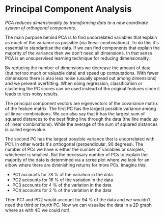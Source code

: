 # Principal Component Analysis

*PCA reduces dimensionality by transforming data to a new coordinate system of orthogonal components.*

The main purpose behind PCA is to find uncorrelated variables that explain as much of the variance as possible (via linear combinations). To do this it's essential to standardise the data. If we can find components that explain the majority of the variance then we don't need all dimensions. In that sense PCA is an unsupervised learning technique for reducing dimensionality. 

By reducing the number of dimensions we decrease the amount of data (but not too much or valuable data) and speed up computations. With fewer dimensions there is also less noise (usually spread out among dimensions) and we prevent overfitting. When doing regression, classification or clustering the PC scores can be used instead of the original features since it leads to less noisy results. 

The principal component vectors are eigenvectors of the covariance matrix of the feature matrix. The first PC has the largest possible variance among all linear combinations. We can also say that it has the largest sum of squared distances to the best fitting line through the data (the line made up of linear combinations). While the average of the sum of squared distances is called eigenvalue. 

The second PC has the largest possible variance that is uncorrelated with PC1. In other words it's orthogonal (perpendicular, 90 degrees). The number of PCs we have is either the number of variables or samples, whichever is smallest. But the necessary number of PCs to explain the majority of the data is determined via a scree plot where we look for an elbow where there are diminishing returns for more PCs. Imagine this: 

- PC1 accounts for 78 % of the variation in the data
- PC2 accounts for 16 % of the variation in the data
- PC3 accounts for 4 % of the variation in the data
- PC4 accounts for 2 % of the variation in the data

Then PC1 and PC2 would account for 94 % of the data and we wouldn't need the third or fourth PC. Now we can visualise the data in a 2D graph where as with 4D we could not! 